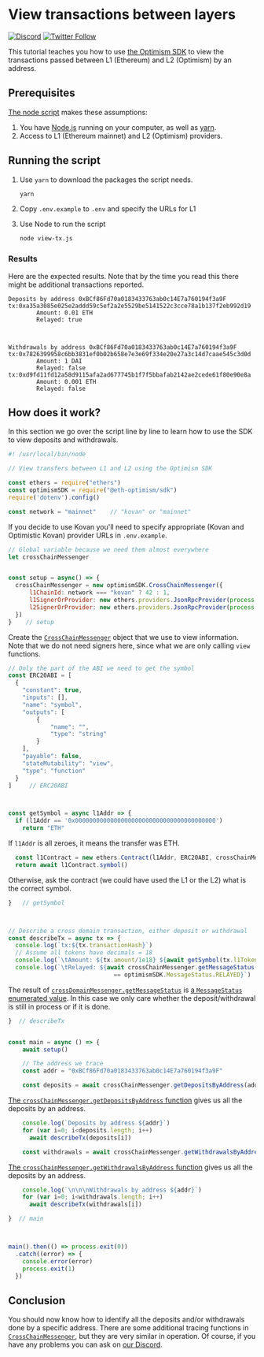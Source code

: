# View transactions between layers

[![Discord](https://img.shields.io/discord/667044843901681675.svg?color=768AD4&label=discord&logo=https%3A%2F%2Fdiscordapp.com%2Fassets%2F8c9701b98ad4372b58f13fd9f65f966e.svg)](https://discord-gateway.optimism.io)
[![Twitter Follow](https://img.shields.io/twitter/follow/optimismFND.svg?label=optimismFND&style=social)](https://twitter.com/optimismFND)


This tutorial teaches you how to use [the Optimism SDK](https://sdk.optimism.io/) to view the transactions passed between L1 (Ethereum) and L2 (Optimism) by an address.




## Prerequisites

[The node script](./index.js) makes these assumptions:

1. You have [Node.js](https://nodejs.org/en/) running on your computer, as well as [yarn](https://classic.yarnpkg.com/lang/en/).
1. Access to L1 (Ethereum mainnet) and L2 (Optimism) providers.


## Running the script

1. Use `yarn` to download the packages the script needs.

   ```sh
   yarn
   ```

1. Copy `.env.example` to `.env` and specify the URLs for L1 

1. Use Node to run the script

   ```sh
   node view-tx.js
   ```

### Results

Here are the expected results. 
Note that by the time you read this there might be additional transactions reported.

```
Deposits by address 0xBCf86Fd70a0183433763ab0c14E7a760194f3a9F
tx:0xa35a3085e025e2addd59c5ef2a2e5529be5141522c3cce78a1b137f2eb992d19
        Amount: 0.01 ETH
        Relayed: true



Withdrawals by address 0xBCf86Fd70a0183433763ab0c14E7a760194f3a9F
tx:0x7826399958c6bb3831ef0b02b658e7e3e69f334e20e27a3c14d7caae545c3d0d
        Amount: 1 DAI
        Relayed: false
tx:0xd9fd11fd12a58d9115afa2ad677745b1f7f5bbafab2142ae2cede61f80e90e8a
        Amount: 0.001 ETH
        Relayed: false
```

## How does it work?

In this section we go over the script line by line to learn how to use the SDK to view deposits and withdrawals.

```js
#! /usr/local/bin/node

// View transfers between L1 and L2 using the Optimism SDK

const ethers = require("ethers")
const optimismSDK = require("@eth-optimism/sdk")
require('dotenv').config()

const network = "mainnet"    // "kovan" or "mainnet"
```

If you decide to use Kovan you'll need to specify appropriate (Kovan and Optimistic Kovan) provider URLs in `.env.example`.

```js
// Global variable because we need them almost everywhere
let crossChainMessenger


const setup = async() => {
  crossChainMessenger = new optimismSDK.CrossChainMessenger({
      l1ChainId: network === "kovan" ? 42 : 1,    
      l1SignerOrProvider: new ethers.providers.JsonRpcProvider(process.env.L1URL),
      l2SignerOrProvider: new ethers.providers.JsonRpcProvider(process.env.L2URL)
  })
}    // setup
```

Create the [`CrossChainMessenger`](https://sdk.optimism.io/classes/crosschainmessenger) object that we use to view information.
Note that we do not need signers here, since what we are only calling `view` functions.


```js
// Only the part of the ABI we need to get the symbol
const ERC20ABI = [
  {
    "constant": true,
    "inputs": [],
    "name": "symbol",
    "outputs": [
        {
            "name": "",
            "type": "string"
        }
    ],
    "payable": false,
    "stateMutability": "view",
    "type": "function"
  }
]     // ERC20ABI



const getSymbol = async l1Addr => {
  if (l1Addr == '0x0000000000000000000000000000000000000000')
    return "ETH"
```

If `l1Addr` is all zeroes, it means the transfer was ETH.

```js
  const l1Contract = new ethers.Contract(l1Addr, ERC20ABI, crossChainMessenger.l1SignerOrProvider)
  return await l1Contract.symbol()  
```

Otherwise, ask the contract (we could have used the L1 or the L2) what is the correct symbol.

```js
}   // getSymbol



// Describe a cross domain transaction, either deposit or withdrawal
const describeTx = async tx => {
  console.log(`tx:${tx.transactionHash}`)
  // Assume all tokens have decimals = 18
  console.log(`\tAmount: ${tx.amount/1e18} ${await getSymbol(tx.l1Token)}`)
  console.log(`\tRelayed: ${await crossChainMessenger.getMessageStatus(tx.transactionHash)  
                              == optimismSDK.MessageStatus.RELAYED}`)
```

The result of [`crossDomainMessenger.getMessageStatus`](https://sdk.optimism.io/classes/crosschainmessenger#getMessageStatus) is [a `MessageStatus` enumerated value](https://sdk.optimism.io/enums/messagestatus).
In this case we only care whether the deposit/withdrawal is still in process or if it is done.

```js
}  // describeTx


const main = async () => {    
    await setup()

    // The address we trace
    const addr = "0xBCf86Fd70a0183433763ab0c14E7a760194f3a9F"

    const deposits = await crossChainMessenger.getDepositsByAddress(addr)
```

[The `crossChainMessenger.getDepositsByAddress` function](https://sdk.optimism.io/classes/crosschainmessenger#getDepositsByAddress) gives us all the deposits by an address.

```js
    console.log(`Deposits by address ${addr}`)
    for (var i=0; i<deposits.length; i++)
      await describeTx(deposits[i])

    const withdrawals = await crossChainMessenger.getWithdrawalsByAddress(addr)
```

[The `crossChainMessenger.getWithdrawalsByAddress` function](https://sdk.optimism.io/classes/crosschainmessenger#getWithdrawalsByAddress) gives us all the deposits by an address.

```js
    console.log(`\n\n\nWithdrawals by address ${addr}`)
    for (var i=0; i<withdrawals.length; i++)
      await describeTx(withdrawals[i])

}  // main



main().then(() => process.exit(0))
  .catch((error) => {
    console.error(error)
    process.exit(1)
  })
```


## Conclusion

You should now know how to identify all the deposits and/or withdrawals done by a specific address.
There are some additional tracing functions in [`CrossChainMessenger`](https://sdk.optimism.io/classes/crosschainmessenger), but they are very similar in operation.
Of course, if you have any problems you can ask on [our Discord](https://discord-gateway.optimism.io/).
